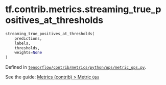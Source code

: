<div itemscope itemtype="http://developers.google.com/ReferenceObject">
<meta itemprop="name" content="tf.contrib.metrics.streaming_true_positives_at_thresholds" />
</div>

# tf.contrib.metrics.streaming_true_positives_at_thresholds

``` python
streaming_true_positives_at_thresholds(
    predictions,
    labels,
    thresholds,
    weights=None
)
```



Defined in [`tensorflow/contrib/metrics/python/ops/metric_ops.py`](https://www.tensorflow.org/code/tensorflow/contrib/metrics/python/ops/metric_ops.py).

See the guide: [Metrics (contrib) > Metric `Ops`](../../../../../api_guides/python/contrib.metrics.md#Metric_Ops_)

